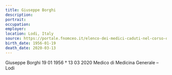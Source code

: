 ```yaml
---
title: Giuseppe Borghi
description: 
portrait: 
occupation: 
employer: 
location: Lodi, Italy
source: https://portale.fnomceo.it/elenco-dei-medici-caduti-nel-corso-dellepidemia-di-covid-19/
birth_date: 1956-01-19
death_date: 2020-03-13
---
```



Giuseppe Borghi 19 01 1956 † 13 03 2020
Medico di Medicina Generale  – Lodi